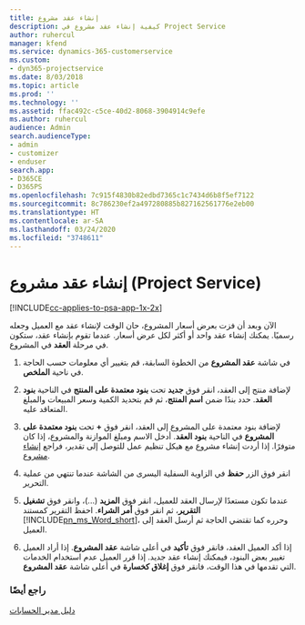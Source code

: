 ```yaml
---
title: إنشاء عقد مشروع
description: كيفية إنشاء عقد مشروع في Project Service
author: ruhercul
manager: kfend
ms.service: dynamics-365-customerservice
ms.custom:
- dyn365-projectservice
ms.date: 8/03/2018
ms.topic: article
ms.prod: ''
ms.technology: ''
ms.assetid: ffac492c-c5ce-40d2-8068-3904914c9efe
ms.author: ruhercul
audience: Admin
search.audienceType:
- admin
- customizer
- enduser
search.app:
- D365CE
- D365PS
ms.openlocfilehash: 7c915f4830b82edbd7365c1c7434d6b8f5ef7122
ms.sourcegitcommit: 8c786230ef2a497280885b827162561776e2eb00
ms.translationtype: HT
ms.contentlocale: ar-SA
ms.lasthandoff: 03/24/2020
ms.locfileid: "3748611"
---
```

# <a name="create-a-project-contract-project-service"></a>إنشاء عقد مشروع (Project Service)

[!INCLUDE[cc-applies-to-psa-app-1x-2x](../includes/cc-applies-to-psa-app-1x-2x.md)]

الآن وبعد أن فزت بعرض أسعار المشروع، حان الوقت لإنشاء عقد مع العميل وجعله رسميًا. يمكنك إنشاء عقد واحد أو أكثر لكل عرض أسعار. عندما تقوم بإنشاء عقد، ستكون في مرحلة **العقد** في المشروع.  
  
1. في شاشة **عقد المشروع** من الخطوة السابقة، قم بتغيير أي معلومات حسب الحاجة في ناحية **الملخص**.  
  
2. لإضافة منتج إلى العقد، انقر فوق **جديد** تحت **بنود معتمدة على المنتج‬** في الناحية **بنود العقد‬**. حدد بندًا ضمن **اسم المنتج**، ثم قم بتحديد الكمية وسعر المبيعات والمبلغ المتعاقد عليه‬.  
  
3. لإضافة بنود معتمدة على المشروع‬ إلى العقد، انقر فوق **+** تحت **بنود معتمدة على المشروع** في الناحية **بنود العقد**. أدخل الاسم ومبلغ الموازنة والمشروع، إذا كان متوفرًا. إذا أردت إنشاء مشروع مع هيكل تنظيم عمل للتوصل إلى تقدير، فراجع [إنشاء مشروع](../project-service/create-project.md).  
  
4. انقر فوق الزر **حفظ** في الزاوية السفلية اليسرى من الشاشة عندما تنتهي من عملية التحرير.  
  
5. عندما تكون مستعدًا لإرسال العقد للعميل، انقر فوق **المزيد** (...)، وانقر فوق **تشغيل التقرير**، ثم انقر فوق **أمر الشراء‬**. احفظ التقرير كمستند [!INCLUDE[pn_ms_Word_short](../includes/pn-ms-word-short.md)]، وحرره كما تقتضي الحاجة ثم أرسل العقد إلى العميل.  
  
6. إذا أكد العميل العقد، فانقر فوق **تأكيد** في أعلى شاشة **عقد المشروع**. إذا أراد العميل تغيير بعض البنود، فيمكنك إنشاء عقد جديد. إذا قرر العميل عدم استخدام الخدمات التي تقدمها في هذا الوقت، فانقر فوق **إغلاق كخسارة** في أعلى شاشة **عقد المشروع**.  
  
### <a name="see-also"></a>راجع أيضًا  
 [دليل مدير الحسابات](../project-service/account-manager-guide.md)
